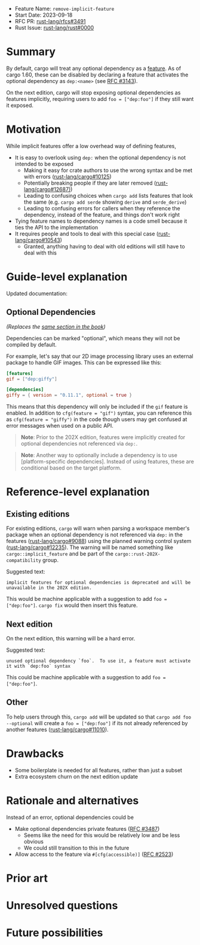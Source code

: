 - Feature Name: `remove-implicit-feature`
- Start Date: 2023-09-18
- RFC PR: [rust-lang/rfcs#3491](https://github.com/rust-lang/rfcs/pull/3491)
- Rust Issue: [rust-lang/rust#0000](https://github.com/rust-lang/rust/issues/0000)

# Summary
[summary]: #summary

By default, cargo will treat any optional dependency as a
[feature](https://doc.rust-lang.org/cargo/reference/features.html).
As of cargo 1.60, these can be disabled by declaring a feature that activates
the optional dependency as `dep:<name>`
(see [RFC #3143](https://rust-lang.github.io/rfcs/3143-cargo-weak-namespaced-features.html)).

On the next edition, cargo will stop exposing optional dependencies as features
implicitly, requiring users to add `foo = ["dep:foo"]` if they still want it exposed.

# Motivation
[motivation]: #motivation

While implicit features offer a low overhead way of defining features,
- It is easy to overlook using `dep:` when the optional dependency is not intended to be exposed
  - Making it easy for crate authors to use the wrong syntax and be met with errors ([rust-lang/cargo#10125](https://github.com/rust-lang/cargo/issues/10125))
  - Potentially breaking people if they are later removed ([rust-lang/cargo#12687)](https://github.com/rust-lang/cargo/pull/12687))
  - Leading to confusing choices when `cargo add` lists features that look the same (e.g. `cargo add serde` showing `derive` and `serde_derive`)
  - Leading to confusing errors for callers when they reference the dependency, instead of the feature, and things don't work right
- Tying feature names to dependency names is a code smell because it ties the API to the implementation
- It requires people and tools to deal with this special case ([rust-lang/cargo#10543](https://github.com/rust-lang/cargo/issues/10543))
  - Granted, anything having to deal with old editions will still have to deal with this

# Guide-level explanation
[guide-level-explanation]: #guide-level-explanation



Updated documentation:

## Optional Dependencies
*(Replaces the [same section in the book](https://doc.rust-lang.org/cargo/reference/features.html#optional-dependencies))*

Dependencies can be marked "optional", which means they will not be compiled
by default.

For example, let's say that our 2D image processing library uses
an external package to handle GIF images. This can be expressed like this:

```toml
[features]
gif = ["dep:giffy"]

[dependencies]
giffy = { version = "0.11.1", optional = true }
```

This means that this dependency will only be included if the `gif`
feature is enabled.
In addition to `cfg(feature = "gif")` syntax, you can reference this as
`cfg(feature = "giffy")` in the code though users may get confused at error
messages when used on a public API.

> **Note**: Prior to the 202X edition, features were implicitly created for
> optional dependencies not referenced via `dep:`.

> **Note**: Another way to optionally include a dependency is to use
> [platform-specific dependencies]. Instead of using features, these are
> conditional based on the target platform.

# Reference-level explanation
[reference-level-explanation]: #reference-level-explanation

## Existing editions

For existing editions, `cargo` will warn when parsing a workspace member's
package when an optional dependency is not referenced via `dep:` in the
features ([rust-lang/cargo#9088](https://github.com/rust-lang/cargo/issues/9088)) using the
planned warning control system ([rust-lang/cargo#12235](https://github.com/rust-lang/cargo/issues/12235)).
The warning will be named something like `cargo::implicit_feature` and be part
of the `cargo::rust-202X-compatibility` group.

Suggested text:
```
implicit features for optional dependencies is deprecated and will be unavailable in the 202X edition.
```
This would be machine applicable with a suggestion to add `foo = ["dep:foo"]`.  `cargo fix` would then insert this feature.

## Next edition

On the next edition, this warning will be a hard error.

Suggested text:
```
unused optional dependency `foo`.  To use it, a feature must activate it with `dep:foo` syntax
```
This could be machine applicable with a suggestion to add `foo = ["dep:foo"]`.

## Other

To help users through this, `cargo add` will be updated so that `cargo add foo
--optional` will create a `foo = ["dep:foo"]` if its not already referenced by
another features
([rust-lang/cargo#11010](https://github.com/rust-lang/cargo/issues/11010)).

# Drawbacks
[drawbacks]: #drawbacks

- Some boilerplate is needed for all features, rather than just a subset
- Extra ecosystem churn on the next edition update

# Rationale and alternatives
[rationale-and-alternatives]: #rationale-and-alternatives

Instead of an error, optional dependencies could be
- Make optional dependencies private features ([RFC #3487](https://github.com/rust-lang/rfcs/pull/3487))
  - Seems like the need for this would be relatively low and be less obvious
  - We could still transition to this in the future
- Allow access to the feature via `#[cfg(accessible)]` ([RFC #2523](https://rust-lang.github.io/rfcs/2523-cfg-path-version.html))

# Prior art
[prior-art]: #prior-art

# Unresolved questions
[unresolved-questions]: #unresolved-questions

# Future possibilities
[future-possibilities]: #future-possibilities
